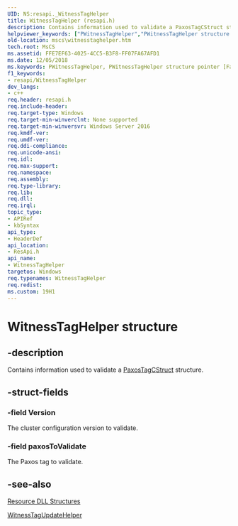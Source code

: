 ```yaml
---
UID: NS:resapi._WitnessTagHelper
title: WitnessTagHelper (resapi.h)
description: Contains information used to validate a PaxosTagCStruct structure.
helpviewer_keywords: ["PWitnessTagHelper","PWitnessTagHelper structure pointer [Failover Cluster]","WitnessTagHelper","WitnessTagHelper structure [Failover Cluster]","mscs.witnesstaghelper","resapi/PWitnessTagHelper","resapi/WitnessTagHelper"]
old-location: mscs\witnesstaghelper.htm
tech.root: MsCS
ms.assetid: FFE7EF63-4025-4CC5-B3F8-FF07FA67AFD1
ms.date: 12/05/2018
ms.keywords: PWitnessTagHelper, PWitnessTagHelper structure pointer [Failover Cluster], WitnessTagHelper, WitnessTagHelper structure [Failover Cluster], mscs.witnesstaghelper, resapi/PWitnessTagHelper, resapi/WitnessTagHelper
f1_keywords:
- resapi/WitnessTagHelper
dev_langs:
- c++
req.header: resapi.h
req.include-header: 
req.target-type: Windows
req.target-min-winverclnt: None supported
req.target-min-winversvr: Windows Server 2016
req.kmdf-ver: 
req.umdf-ver: 
req.ddi-compliance: 
req.unicode-ansi: 
req.idl: 
req.max-support: 
req.namespace: 
req.assembly: 
req.type-library: 
req.lib: 
req.dll: 
req.irql: 
topic_type:
- APIRef
- kbSyntax
api_type:
- HeaderDef
api_location:
- ResApi.h
api_name:
- WitnessTagHelper
targetos: Windows
req.typenames: WitnessTagHelper
req.redist: 
ms.custom: 19H1
---
```


# WitnessTagHelper structure


## -description


Contains information used to validate a <a href="https://docs.microsoft.com/windows/desktop/api/resapi/ns-resapi-paxostagcstruct">PaxosTagCStruct</a> structure.


## -struct-fields




### -field Version

The cluster configuration version to validate.


### -field paxosToValidate

The Paxos tag to validate.


## -see-also




<a href="https://docs.microsoft.com/previous-versions/windows/desktop/mscs/resource-dll-structures">Resource DLL Structures</a>



<a href="https://docs.microsoft.com/windows/desktop/api/resapi/ns-resapi-witnesstagupdatehelper">WitnessTagUpdateHelper</a>
 

 

